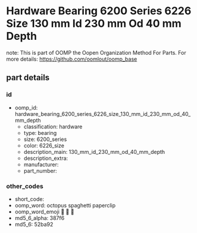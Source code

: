 # Hardware Bearing 6200 Series 6226 Size 130 mm Id 230 mm Od 40 mm Depth  

note: This is part of OOMP the Oopen Organization Method For Parts. For more details: https://github.com/oomlout/oomp_base

##  part details





### id
* oomp_id: hardware_bearing_6200_series_6226_size_130_mm_id_230_mm_od_40_mm_depth
  * classification: hardware
  * type: bearing
  * size: 6200_series
  * color: 6226_size
  * description_main: 130_mm_id_230_mm_od_40_mm_depth
  * description_extra: 
  * manufacturer: 
  * part_number: 

### other_codes
* short_code: 
* oomp_word: octopus spaghetti paperclip
* oomp_word_emoji :octopus: :spaghetti: :paperclip:
* md5_6_alpha: 387f6
* md5_6: 52ba92